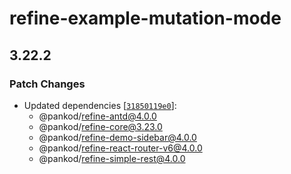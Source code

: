 # refine-example-mutation-mode

## 3.22.2

### Patch Changes

-   Updated dependencies [[`31850119e0`](https://github.com/pankod/refine/commit/31850119e069b93f0b5146b039a86e736164383e)]:
    -   @pankod/refine-antd@4.0.0
    -   @pankod/refine-core@3.23.0
    -   @pankod/refine-demo-sidebar@4.0.0
    -   @pankod/refine-react-router-v6@4.0.0
    -   @pankod/refine-simple-rest@4.0.0
